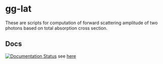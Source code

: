 gg-lat
======

These are scripts for computation of forward scattering amplitude
of two photons based on total absorption cross section.

Docs
----
[![Documentation Status](https://readthedocs.org/projects/gg-lat/badge/?version=latest)](https://readthedocs.org/projects/gg-lat/?badge=latest)
see [here](http://gg-lat.readthedocs.org)
